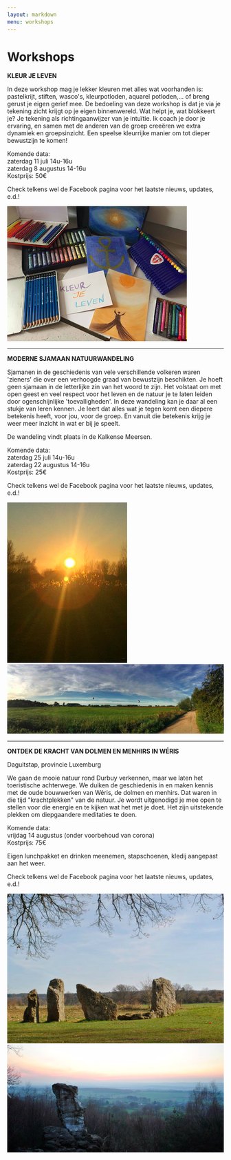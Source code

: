 ```yaml
---
layout: markdown
menu: workshops
---
```

# Workshops


**KLEUR JE LEVEN**

In deze workshop mag je lekker kleuren met alles wat voorhanden is: pastelkrijt, stiften, wasco's, kleurpotloden, aquarel potloden,... of breng gerust je eigen gerief mee. 
De bedoeling van deze workshop is dat je via je tekening zicht krijgt op je eigen binnenwereld. Wat helpt je, wat blokkeert je? Je tekening als richtingaanwijzer van je intuïtie. Ik coach je door je ervaring, en samen met de anderen van de groep creeëren we extra dynamiek en groepsinzicht. 
Een speelse kleurrijke manier om tot dieper bewustzijn te komen!

Komende data:    
zaterdag 11 juli 14u-16u   
zaterdag 8 augustus 14-16u   
Kostprijs: 50€

Check telkens wel de Facebook pagina voor het laatste nieuws, updates, e.d.!

![workshops](images/kleurjeleven.png)

---


**MODERNE SJAMAAN NATUURWANDELING**   

Sjamanen in de geschiedenis van vele verschillende volkeren waren 'zieners' die over een verhoogde graad van bewustzijn beschikten. Je hoeft geen sjamaan in de letterlijke zin van het woord te zijn. Het volstaat om met open geest en veel respect voor het leven en de natuur je te laten leiden door ogenschijnlijke 'toevalligheden'.
In deze wandeling kan je daar al een stukje van leren kennen. Je leert dat alles wat je tegen komt een diepere betekenis heeft, voor jou, voor de groep. En vanuit die betekenis krijg je weer meer inzicht in wat er bij je speelt.    

De wandeling vindt plaats in de Kalkense Meersen. 

Komende data:    
zaterdag 25 juli 14u-16u   
zaterdag 22 augustus 14-16u   
Kostprijs: 25€   

Check telkens wel de Facebook pagina voor het laatste nieuws, updates, e.d.!

![workshops](images/wandeling.png)
![workshops](images/wandeling2.png)



---
**ONTDEK DE KRACHT VAN DOLMEN EN MENHIRS IN WÉRIS**

Daguitstap, provincie Luxemburg

We gaan de mooie natuur rond Durbuy verkennen, maar we laten het toeristische achterwege. We duiken de geschiedenis in en maken kennis met de oude bouwwerken van Wéris, de dolmen en menhirs. Dat waren in die tijd "krachtplekken" van de natuur. Je wordt uitgenodigd je mee open te stellen voor die energie en te kijken wat het met je doet. Het zijn uitstekende plekken om diepgaandere meditaties te doen. 

Komende data:        
vrijdag 14 augustus (onder voorbehoud van corona)   
Kostprijs: 75€   

Eigen lunchpakket en drinken meenemen, stapschoenen, kledij aangepast aan het weer.   

Check telkens wel de Facebook pagina voor het laatste nieuws, updates, e.d.!

![workshops](images/weris1.png)
![workshops](images/weris2.png)







